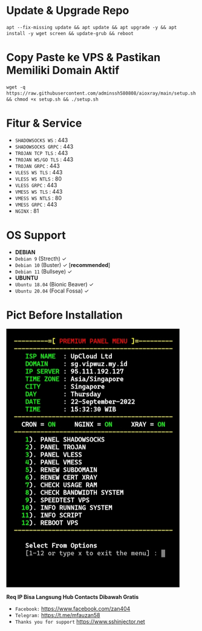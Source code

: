 # Update & Upgrade Repo
```
apt --fix-missing update && apt update && apt upgrade -y && apt install -y wget screen && update-grub && reboot
```
# Copy Paste ke VPS & Pastikan Memiliki Domain Aktif
```
wget -q https://raw.githubusercontent.com/adminssh580808/aioxray/main/setup.sh && chmod +x setup.sh && ./setup.sh
```
# Fitur & Service
* `SHADOWSOCKS WS`   : 443
* `SHADOWSOCKS GRPC` : 443
* `TROJAN TCP TLS`   : 443
* `TROJAN WS/GO TLS` : 443
* `TROJAN GRPC`      : 443
* `VLESS WS TLS`     : 443
* `VLESS WS NTLS`    : 80
* `VLESS GRPC`       : 443
* `VMESS WS TLS`     : 443
* `VMESS WS NTLS`    : 80
* `VMESS GRPC`       : 443
* `NGINX`            : 81

# OS Support
* <b>DEBIAN</b>
* `Debian 9` (Strecth) ✓
* `Debian 10` (Buster) ✓ [<b>recommended</b>]
* `Debian 11` (Bullseye) ✓
* <b>UBUNTU</b>
* `Ubuntu 18.04` (Bionic Beaver) ✓
* `Ubuntu 20.04` (Focal Fossa) ✓

# Pict Before Installation

![alt text](https://raw.githubusercontent.com/adminssh580808/aioxray/main/pict/IMG_20220922_153642.jpg)
<br>

<b> Req IP Bisa Langsung Hub Contacts Dibawah Gratis</b>
* `Facebook:` https://www.facebook.com/zan404
* `Telegram:` https://t.me/mfauzan58
* `Thanks you for support` https://www.sshinjector.net

